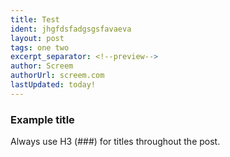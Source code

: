 ```yaml
---
title: Test
ident: jhgfdsfadgsgsfavaeva
layout: post
tags: one two
excerpt_separator: <!--preview-->
author: Screem
authorUrl: screem.com
lastUpdated: today!
---
```


### Example title

Always use H3 (###) for titles throughout the post.
